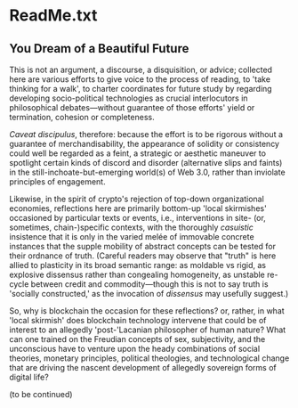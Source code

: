 # ReadMe.txt
## You Dream of a Beautiful Future

This is not an argument, a discourse, a disquisition, or advice; collected here are various efforts to give voice to the process of reading, to 'take thinking for a walk', to charter coordinates for future study by regarding developing socio-political technologies as crucial interlocutors in philosophical debates—without guarantee of those efforts' yield or termination, cohesion or completeness.

_Caveat discipulus_, therefore: because the effort is to be rigorous without a guarantee of merchandisability, the appearance of solidity or consistency could well be regarded as a feint, a strategic or aesthetic maneuver to spotlight certain kinds of discord and disorder (alternative slips and faints) in the still-inchoate-but-emerging world(s) of Web 3.0, rather than inviolate principles of engagement.

Likewise, in the spirit of crypto's rejection of top-down organizational economies, reflections here are primarily bottom-up 'local skirmishes' occasioned by particular texts or events, i.e., interventions in site- (or, sometimes, chain-)specific contexts, with the thoroughly _casuistic_ insistence that it is only in the varied melée of immovable concrete instances that the supple mobility of abstract concepts can be tested for their ordnance of truth. (Careful readers may observe that "truth" is here allied to plasticity in its broad semantic range: as moldable vs rigid, as explosive dissensus rather than congealing homogeneity, as unstable re-cycle between credit and commodity—though this is not to say truth is 'socially constructed,' as the invocation of _dissensus_ may usefully suggest.)

So, why is blockchain the occasion for these reflections? or, rather, in what 'local skirmish' does blockchain technology intervene that could be of interest to an allegedly 'post-'Lacanian philosopher of human nature? What can one trained on the Freudian concepts of sex, subjectivity, and the unconscious have to venture upon the heady combinations of social theories, monetary principles, political theologies, and technological change that are driving the nascent development of allegedly sovereign forms of digital life?


(to be continued)

